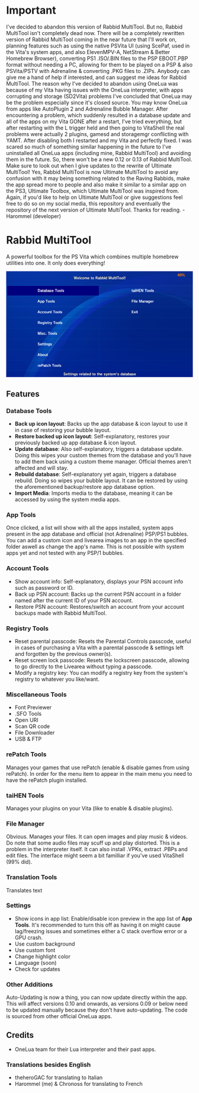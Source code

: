 # Important
I've decided to abandon this version of Rabbid MultiTool. But no, Rabbid MultiTool isn't completely dead now. There will be a completely rewritten version of Rabbid MultiTool coming in the near future that I'll work on, planning features such as using the native PSVita UI (using ScePaf, used in the Vita's system apps, and also ElevenMPV-A, NetStream & Better Homebrew Browser), converting PS1 .ISO/.BIN files to the PSP EBOOT.PBP format without needing a PC, allowing for them to be played on a PSP & also PSVita/PSTV with Adrenaline & converting .PKG files to .ZIPs. Anybody can give me a hand of help if interested, and can suggest me ideas for Rabbid MultiTool. The reason why I've decided to abandon using OneLua was because of my Vita having issues with the OneLua interpreter, with apps corrupting and storage (SD2Vita) problems I've concluded that OneLua may be the problem especially since it's closed source. You may know OneLua from apps like AutoPlugin 2 and Adrenaline Bubble Manager. After encountering a problem, which suddenly resulted in a database update and all of the apps on my Vita GONE after a restart, I've tried everything, but after restarting with the L trigger held and then going to VitaShell the real problems were actually 2 plugins, gamesd and storagemgr conflicting with YAMT. After disabling both I restarted and my Vita and perfectly fixed. I was scared so much of something similar happening in the future to I've uninstalled all OneLua apps (including mine, Rabbid MultiTool) and avoiding them in the future. So, there won't be a new 0.12 or 0.13 of Rabbid MultiTool.
Make sure to look out when I give updates to the rewrite of Ultimate MultiTool! Yes, Rabbid MultiTool is now Ultimate MultiTool to avoid any confusion with it may being something related to the Raving Rabbids, make the app spread more to people and also make it similar to a similar app on the PS3, Ultimate Toolbox, which Ultimate MultiTool was inspired from.
Again, if you'd like to help on Ultimate MultiTool or give suggestions feel free to do so on my social media, this repository and eventually the repository of the next version of Ultimate MultiTool. Thanks for reading. - Harommel (developer)
# Rabbid MultiTool
A powerful toolbox for the PS Vita which combines multiple homebrew utilities into one. It only does everything!

<img src="Screenshots/IMG_3042.png">

## Features
### Database Tools
* **Back up icon layout**: Backs up the app database & icon layout to use it in case of restoring your bubble layout.
* **Restore backed up icon layout**: Self-explanatory, restores your previously backed up app database & icon layout.
* **Update database**: Also self-explanatory, triggers a database update. Doing this wipes your custom themes from the database and you'll have to add them back using a custom theme manager. Official themes aren't affected and will stay.
* **Rebuild database**: Self-explanatory yet again, triggers a database rebuild. Doing so wipes your bubble layout. It can be restored by using the aforementioned backup/restore app database option.
* **Import Media**: Imports media to the database, meaning it can be accessed by using the system media apps.
### App Tools
Once clicked, a list will show with all the apps installed, system apps present in the app database and official (not Adrenaline) PSP/PS1 bubbles. You can add a custom icon and livearea images to an app in the specified folder aswell as change the app's name. This is not possible with system apps yet and not tested with any PSP/1 bubbles.
### Account Tools
* Show account info: Self-explanatory, displays your PSN account info such as password or ID.
* Back up PSN account: Backs up the current PSN account in a folder named after the current ID of your PSN account.
* Restore PSN account: Restores/switch an account from your account backups made with Rabbid MultiTool.
### Registry Tools
* Reset parental passcode: Resets the Parental Controls passcode, useful in cases of purchasing a Vita with a parental passcode & settings left and forgotten by the previous owner(s).
* Reset screen lock passcode: Resets the lockscreen passcode, allowing to go directly to the Livearea without typing a passcode.
* Modify a registry key: You can modify a registry key from the system's registry to whatever you like/want.
### Miscellaneous Tools
* Font Previewer
* .SFO Tools
* Open URI
* Scan QR code
* File Downloader
* USB & FTP
### rePatch Tools
Manages your games that use rePatch (enable & disable games from using rePatch). In order for the menu item to appear in the main menu you need to have the rePatch plugin installed.
### taiHEN Tools
Manages your plugins on your Vita (like to enable & disable plugins).
### File Manager
Obvious. Manages your files. It can open images and play music & videos. Do note that some audio files may scuff up and play distorted. This is a problem in the interpreter itself. It can also install .VPKs, extract .PBPs and edit files. The interface might seem a bit familliar if you've used VitaShell (99% did).
### Translation Tools
Translates text
### Settings
* Show icons in app list: Enable/disable icon preview in the app list of **App Tools**. It's recommended to turn this off as having it on might cause lag/freezing issues and sometimes either a C stack overflow error or a GPU crash.
* Use custom background
* Use custom font
* Change highlight color
* Language (soon)
* Check for updates
### Other Additions
Auto-Updating is now a thing, you can now update directly within the app. This will affect versions 0.10 and onwards, as versions 0.09 or below need to be updated manually because they don't have auto-updating. The code is sourced from other official OneLua apps.
## Credits
* OneLua team for their Lua interpreter and their past apps.
### Translations besides English
* theheroGAC for translating to Italian
* Harommel (me) & Chronoss for translating to French
